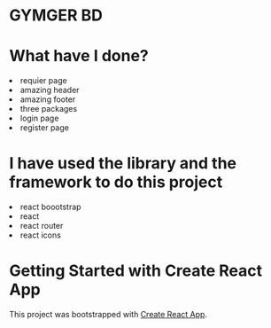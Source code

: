 # GYMGER BD

# What have I done?
<li>requier page</li>
<li>amazing header</li>
<li> amazing footer</li>
<li>three packages</li>
<li>login page</li>
<li>register page</li>

# I have used the library and the framework to do this project
<li>react boootstrap</li>
<li>react</li>
<li>react router</li>
<li>react icons</li>

# Getting Started with Create React App

This project was bootstrapped with [Create React App](https://github.com/facebook/create-react-app).

